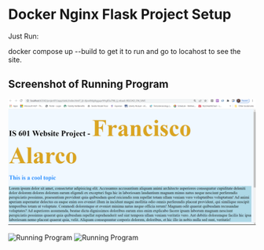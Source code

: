 # Docker Nginx Flask Project Setup

Just Run:

docker compose up --build to get it to run and go to locahost to see the site.

## Screenshot of Running Program

![Running Program](screenshots/website01.png)

![Running Program](screenshots/index-z-type.png)
![Running Program](screenshots/about-f-type.png)

